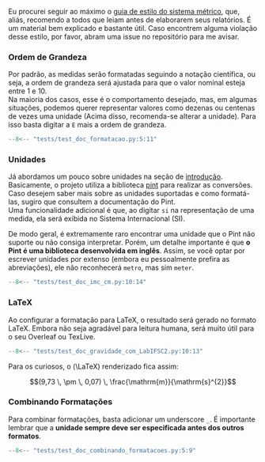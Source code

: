 Eu procurei seguir ao máximo o [guia de estilo do sistema métrico](https://metricsystem.net/style-guide/), que, aliás, 
recomendo a todos que leiam antes de elaborarem seus relatórios. É um material bem explicado e bastante útil. Caso encontrem alguma violação desse estilo, por favor, abram uma issue no repositório para me avisar.

### Ordem de Grandeza  
Por padrão, as medidas serão formatadas seguindo a notação científica, ou seja, a ordem de grandeza será ajustada para que o valor nominal esteja entre 1 e 10.  
Na maioria dos casos, esse é o comportamento desejado, mas, em algumas situações, podemos querer representar valores como dezenas ou centenas de vezes uma unidade (Acima disso, recomenda-se alterar a unidade).
Para isso basta digitar a `E` mais a ordem de grandeza.

```py
--8<-- "tests/test_doc_formatacao.py:5:11"
```  

### Unidades  
Já abordamos um pouco sobre unidades na seção de [introdução](introducao.md#convertendo-unidades). Basicamente, o projeto utiliza a biblioteca [pint](https://pint.readthedocs.io/) para realizar as conversões. Caso desejem saber mais sobre as unidades suportadas e como formatá-las, sugiro que consultem a documentação do Pint.  
Uma funcionalidade adicional é que, ao digitar `si` na representação de uma medida, ela será exibida no Sistema Internacional (SI).  

De modo geral, é extremamente raro encontrar uma unidade que o Pint não suporte ou não consiga interpretar. Porém, um detalhe importante é que **o Pint é uma biblioteca desenvolvida em inglês**. Assim, se você optar por escrever unidades por extenso (embora eu pessoalmente prefira as abreviações), ele não reconhecerá `metro`, mas sim `meter`.

```py
--8<-- "tests/test_doc_imc_cm.py:10:14"
```  

### LaTeX  
Ao configurar a formatação para LaTeX, o resultado será gerado no formato LaTeX. Embora não seja agradável para leitura humana, será muito útil para o seu Overleaf ou TexLive.  

```py
--8<-- "tests/test_doc_gravidade_com_LabIFSC2.py:10:13"
```  

Para os curiosos, o \(\LaTeX\) renderizado fica assim:  

$$(9,73 \, \pm \, 0,07) \, \frac{\mathrm{m}}{\mathrm{s}^{2}}$$  

### Combinando Formatações  
Para combinar formatações, basta adicionar um underscore `_`. É importante lembrar que a **unidade sempre deve ser especificada antes dos outros formatos**.  

```py
--8<-- "tests/test_doc_combinando_formatacoes.py:5:9"
```  

